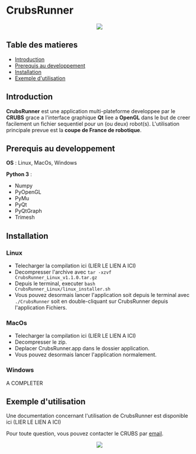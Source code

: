 # CrubsRunner

[comment]: <> (Le lien de l'image a ete depose dans issue -> new issue -> drop dans la zone de texte puis copier coller)

<p align="center">
<img src="https://user-images.githubusercontent.com/77966063/185448317-e2e98e91-3b35-4278-b4d7-26357242792e.png">
</p>

## Table des matieres

* [Introduction](#Introduction)
* [Prerequis au developpement](#Prerequis)
* [Installation](#Installation)
* [Exemple d'utilisation](#Exemple)

<span id="Introduction"><span>
## Introduction

**CrubsRunner** est une application multi-plateforme developpee par le **CRUBS** 
grace a l'interface graphique **Qt** liee a **OpenGL** dans le but de creer facilement un fichier sequentiel
pour un (ou deux) robot(s).
L'utilisation principale prevue est la **coupe de France de robotique**.

<span id="Prerequis"><span>
## Prerequis au developpement

**OS** : Linux, MacOs, Windows

**Python 3** :

* Numpy
* PyOpenGL
* PyMu
* PyQt 
* PyQtGraph
* Trimesh 

<span id="Installation"><span>
## Installation

### Linux
* Telecharger la compilation ici (LIER LE LIEN A ICI)
* Decompresser l'archive avec `tar -xzvf CrubsRunner_Linux_v1.1.0.tar.gz`
* Depuis le terminal, executer `bash CrubsRunner_Linux/linux_installer.sh`
* Vous pouvez desormais lancer l'application soit depuis le terminal avec `./CrubsRunner` 
soit en double-cliquant sur CrubsRunner depuis l'application Fichiers.

### MacOs
* Telecharger la compilation ici (LIER LE LIEN A ICI)
* Decompresser le zip.
* Deplacer CrubsRunner.app dans le dossier application.
* Vous pouvez desormais lancer l'application normalement.

### Windows

A COMPLETER

<span id="Exemple"><span>
## Exemple d'utilisation

Une documentation concernant l'utilisation de CrubsRunner est disponible ici (LIER LE LIEN A ICI)

Pour toute question, vous pouvez contacter le CRUBS par [email](mailto:club.robotique.ubs@gmail.com).

<p align="center">
<img src="https://user-images.githubusercontent.com/77966063/185453250-659324dc-f10a-42a1-8c63-552ee739ef6b.jpg">
</p>